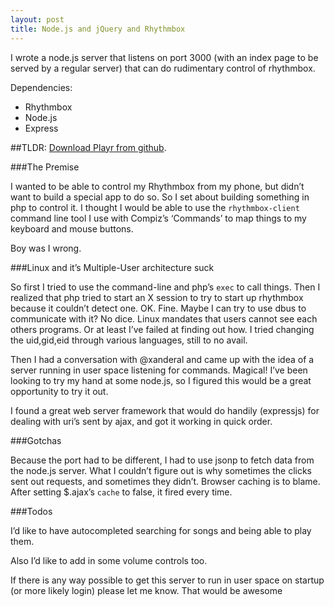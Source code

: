 ```yaml
---
layout: post
title: Node.js and jQuery and Rhythmbox
---
```


I wrote a node.js server that listens on port 3000 (with an index page to be served by a regular server) that can do rudimentary control of rhythmbox.

Dependencies:

- Rhythmbox
- Node.js
- Express

##TLDR: [Download Playr from github][1].

###The Premise

I wanted to be able to control my Rhythmbox from my phone, but didn’t want to build a special app to do so. So I set about building something in php to control it. I thought I would be able to use the `rhythmbox-client` command line tool I use with Compiz’s ‘Commands’ to map things to my keyboard and mouse buttons.

Boy was I wrong.

###Linux and it’s Multiple-User architecture suck

So first I tried to use the command-line and php’s `exec` to call things. Then I realized that php tried to start an X session to try to start up rhythmbox because it couldn’t detect one. OK. Fine. Maybe I can try to use dbus to communicate with it? No dice. Linux mandates that users cannot see each others programs. Or at least I’ve failed at finding out how. I tried changing the uid,gid,eid through various languages, still to no avail.

Then I had a conversation with @xanderal and came up with the idea of a server running in user space listening for commands. Magical! I’ve been looking to try my hand at some node.js, so I figured this would be a great opportunity to try it out.

I found a great web server framework that would do handily (expressjs) for dealing with uri’s sent by ajax, and got it working in quick order.

###Gotchas

Because the port had to be different, I had to use jsonp to fetch data from the node.js server. What I couldn’t figure out is why sometimes the clicks sent out requests, and sometimes they didn’t. Browser caching is to blame. After setting \$.ajax’s `cache` to false, it fired every time.

###Todos

I’d like to have autocompleted searching for songs and being able to play them.

Also I’d like to add in some volume controls too.

If there is any way possible to get this server to run in user space on startup (or more likely login) please let me know. That would be awesome

[1]: http://github.com/helloandre/playr
[2]: https://twitter.com/xanderal
